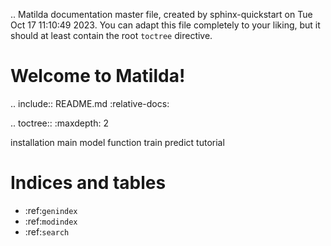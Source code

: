 .. Matilda documentation master file, created by
   sphinx-quickstart on Tue Oct 17 11:10:49 2023.
   You can adapt this file completely to your liking, but it should at least
   contain the root `toctree` directive.

Welcome to Matilda!
========================================

.. include:: README.md
   :relative-docs:

.. toctree::
   :maxdepth: 2

   installation
   main
   model
   function
   train
   predict
   tutorial

Indices and tables
==================

* :ref:`genindex`
* :ref:`modindex`
* :ref:`search`
